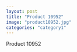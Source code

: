 ```yaml
---
layout: post
title: "Product 10952"
image: "product10952.jpg"
categories: "category1"
---
```

Product 10952
